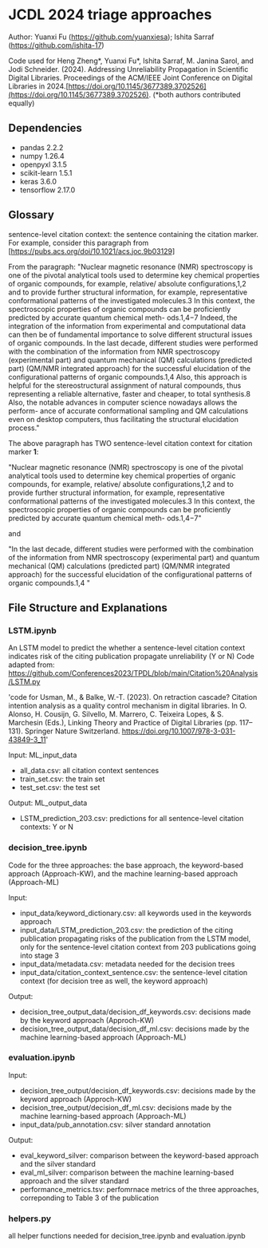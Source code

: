 # JCDL 2024 triage approaches
Author: Yuanxi Fu (https://github.com/yuanxiesa); Ishita Sarraf (https://github.com/ishita-17)

Code used for 
Heng Zheng*, Yuanxi Fu*, Ishita Sarraf, M. Janina Sarol, and Jodi Schneider. (2024). Addressing Unreliability Propagation in Scientific Digital
Libraries. Proceedings of the ACM/IEEE Joint Conference on Digital Libraries in 2024.[https://doi.org/10.1145/3677389.3702526](https://doi.org/10.1145/3677389.3702526). (*both authors contributed equally)

## Dependencies
- pandas 2.2.2  
- numpy 1.26.4  
- openpyxl 3.1.5  
- scikit-learn 1.5.1  
- keras 3.6.0  
- tensorflow 2.17.0  

## Glossary
sentence-level citation context: the sentence containing the citation marker. For example, consider this paragraph from [https://pubs.acs.org/doi/10.1021/acs.joc.9b03129]

From the paragraph: "Nuclear magnetic resonance (NMR) spectroscopy is one of the pivotal analytical tools used to determine key chemical properties of organic compounds, for example, relative/ absolute configurations,1,2 and to provide further structural information, for example, representative conformational patterns of the investigated molecules.3 In this context, the spectroscopic properties of organic compounds can be proficiently predicted by accurate quantum chemical meth- ods.1,4−7 Indeed, the integration of the information from experimental and computational data can then be of fundamental importance to solve different structural issues of organic compounds. In the last decade, different studies were performed with the combination of the information from NMR spectroscopy (experimental part) and quantum mechanical (QM) calculations (predicted part) (QM/NMR integrated approach) for the successful elucidation of the configurational patterns of organic compounds.1,4 Also, this approach is helpful for the stereostructural assignment of natural compounds, thus representing a reliable alternative, faster and cheaper, to total synthesis.8 Also, the notable advances in computer science nowadays allows the perform- ance of accurate conformational sampling and QM calculations even on desktop computers, thus facilitating the structural elucidation process."

The above paragraph has TWO sentence-level citation context for citation marker **1**: 


"Nuclear magnetic resonance (NMR) spectroscopy is one of the pivotal analytical tools used to determine key chemical properties of organic compounds, for example, relative/ absolute configurations,1,2 and to provide further structural information, for example, representative conformational patterns of the investigated molecules.3 In this context, the spectroscopic properties of organic compounds can be proficiently predicted by accurate quantum chemical meth- ods.1,4−7"


and


"In the last decade, different studies were performed with the combination of the information from NMR spectroscopy (experimental part) and quantum mechanical (QM) calculations (predicted part) (QM/NMR integrated approach) for the successful elucidation of the configurational patterns of organic compounds.1,4 "


## File Structure and Explanations
### LSTM.ipynb
An LSTM model to predict the whether a sentence-level citation context indicates risk of the citing publication propagate unreliability (Y or N)
Code adapted from: https://github.com/Conferences2023/TPDL/blob/main/Citation%20Analysis/LSTM.py

'code for Usman, M., & Balke, W.-T. (2023). On retraction cascade? Citation intention analysis as a quality control mechanism in digital libraries. In O. Alonso, H. Cousijn, G. Silvello, M. Marrero, C. Teixeira Lopes, & S. Marchesin (Eds.), Linking Theory and Practice of Digital Libraries (pp. 117–131). Springer Nature Switzerland. https://doi.org/10.1007/978-3-031-43849-3_11'

Input: ML_input_data
- all_data.csv: all citation context sentences
- train_set.csv: the train set
- test_set.csv: the test set
  
Output: ML_output_data
- LSTM_prediction_203.csv: predictions for all sentence-level citation contexts: Y or N

### decision_tree.ipynb

Code for the three approaches: the base approach, the keyword-based approach (Approach-KW), and the machine learning-based approach (Approach-ML)

Input:
- input_data/keyword_dictionary.csv: all keywords used in the keywords approach
- input_data/LSTM_prediction_203.csv: the prediction of the citing publication propagating risks of the publication from the LSTM model, only for the sentence-level citation context from 203 publications going into stage 3
- input_data/metadata.csv: metadata needed for the decision trees
- input_data/citation_context_sentence.csv: the sentence-level citation context (for decision tree as well, the keyword approach)

Output:
- decision_tree_output_data/decision_df_keywords.csv: decisions made by the keyword approach (Approch-KW)
- decision_tree_output_data/decision_df_ml.csv: decisions made by the machine learning-based approach (Approach-ML)

### evaluation.ipynb
Input:
- decision_tree_output/decision_df_keywords.csv: decisions made by the keyword approach (Approch-KW)
- decision_tree_output/decision_df_ml.csv: decisions made by the machine learning-based approach (Approach-ML)
- input_data/pub_annotation.csv: silver standard annotation

Output:
- eval_keyword_silver: comparison between the keyword-based approach and the silver standard
- eval_ml_silver: comparison between the machine learning-based approach and the silver standard
- performance_metrics.tsv: perfomrnace metrics of the three approaches, correponding to Table 3 of the publication

### helpers.py
all helper functions needed for decision_tree.ipynb and evaluation.ipynb




